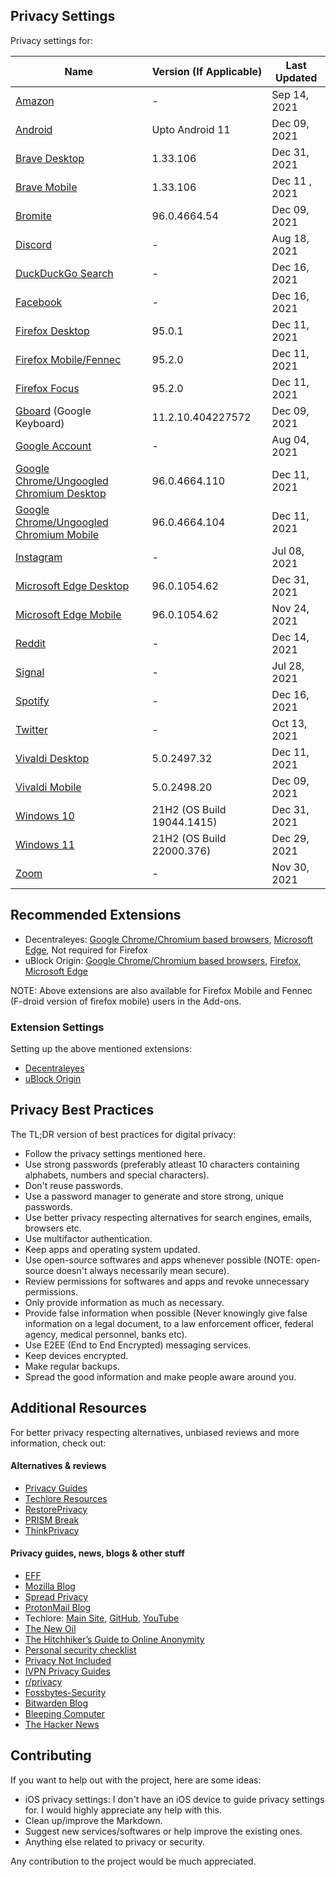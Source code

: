 ## Privacy Settings

Privacy settings for:

**Name** | **Version (If Applicable)** | **Last Updated**
--- | --- | ---
[Amazon](https://github.com/the-weird-aquarian/privacy-settings/blob/main/Privacy%20Settings/Amazon-Privacy-Settings.md) | - | Sep 14, 2021
[Android](https://github.com/the-weird-aquarian/privacy-settings/blob/main/Privacy%20Settings/Android-Privacy-Settings.md) | Upto Android 11 | Dec 09, 2021
[Brave Desktop](https://github.com/the-weird-aquarian/privacy-settings/blob/main/Privacy%20Settings/Brave-Privacy-Settings.md) | 1.33.106 | Dec 31, 2021
[Brave Mobile](https://github.com/the-weird-aquarian/privacy-settings/blob/main/Privacy%20Settings/Brave-M-Privacy-Settings.md) | 1.33.106 | Dec 11 , 2021
[Bromite](https://github.com/the-weird-aquarian/privacy-settings/blob/main/Privacy%20Settings/Bromite-Privacy-Settings.md) | 96.0.4664.54 | Dec 09, 2021
[Discord](https://github.com/the-weird-aquarian/privacy-settings/blob/main/Privacy%20Settings/Discord-Privacy-Settings.md) | - | Aug 18, 2021
[DuckDuckGo Search](https://github.com/the-weird-aquarian/privacy-settings/blob/main/Privacy%20Settings/DuckDuckGo-Search-Privacy-Settings.md) | - | Dec 16, 2021
[Facebook](https://github.com/the-weird-aquarian/privacy-settings/blob/main/Privacy%20Settings/Facebook-Privacy-Settings.md) | - | Dec 16, 2021
[Firefox Desktop](https://github.com/the-weird-aquarian/privacy-settings/blob/main/Privacy%20Settings/Firefox-Privacy-Settings.md) | 95.0.1 | Dec 11, 2021
[Firefox Mobile/Fennec](https://github.com/the-weird-aquarian/privacy-settings/blob/main/Privacy%20Settings/Firefox-M-Privacy-Settings.md) | 95.2.0 | Dec 11, 2021
[Firefox Focus](https://github.com/the-weird-aquarian/privacy-settings/blob/main/Privacy%20Settings/Firefox-Focus-Privacy-Settings.md) | 95.2.0 | Dec 11, 2021
[Gboard](https://github.com/the-weird-aquarian/privacy-settings/blob/main/Privacy%20Settings/Gboard-Privacy-Settings.md) (Google Keyboard) | 11.2.10.404227572 | Dec 09, 2021
[Google Account](https://github.com/the-weird-aquarian/privacy-settings/blob/main/Privacy%20Settings/Google-Account-Privacy-Settings.md) | - | Aug 04, 2021
[Google Chrome/Ungoogled Chromium Desktop](https://github.com/the-weird-aquarian/privacy-settings/blob/main/Privacy%20Settings/Google-Chrome-Privacy-Settings.md) | 96.0.4664.110 | Dec 11, 2021
[Google Chrome/Ungoogled Chromium Mobile](https://github.com/the-weird-aquarian/privacy-settings/blob/main/Privacy%20Settings/Google-Chrome-M-Privacy-Settings.md) | 96.0.4664.104 | Dec 11, 2021
[Instagram](https://github.com/the-weird-aquarian/privacy-settings/blob/main/Privacy%20Settings/Instagram-Privacy-Settings.md) | - | Jul 08, 2021
[Microsoft Edge Desktop](https://github.com/the-weird-aquarian/privacy-settings/blob/main/Privacy%20Settings/Microsoft-Edge-Privacy-Settings.md) | 96.0.1054.62 | Dec 31, 2021 
[Microsoft Edge Mobile](https://github.com/the-weird-aquarian/privacy-settings/blob/main/Privacy%20Settings/Microsoft-Edge-M-Privacy-Settings.md) | 96.0.1054.62 | Nov 24, 2021
[Reddit](https://github.com/the-weird-aquarian/privacy-settings/blob/main/Privacy%20Settings/Reddit-Privacy-Settings.md) | - | Dec 14, 2021
[Signal](https://github.com/the-weird-aquarian/privacy-settings/blob/main/Privacy%20Settings/Signal-Privacy-Settings.md) | - | Jul 28, 2021
[Spotify](https://github.com/the-weird-aquarian/privacy-settings/blob/main/Privacy%20Settings/Spotify-Privacy-Settings.md) | - | Dec 16, 2021
[Twitter](https://github.com/the-weird-aquarian/privacy-settings/blob/main/Privacy%20Settings/Twitter-Privacy-Settings.md) | - | Oct 13, 2021
[Vivaldi Desktop](https://github.com/the-weird-aquarian/privacy-settings/blob/main/Privacy%20Settings/Vivaldi-Privacy-Settings.md) | 5.0.2497.32 | Dec 11, 2021
[Vivaldi Mobile](https://github.com/the-weird-aquarian/privacy-settings/blob/main/Privacy%20Settings/Vivaldi-M-Privacy-Settings.md) | 5.0.2498.20 | Dec 09, 2021
[Windows 10](https://github.com/the-weird-aquarian/privacy-settings/blob/main/Privacy%20Settings/Windows-10-Privacy-Settings.md) | 21H2 (OS Build 19044.1415) | Dec 31, 2021
[Windows 11](https://github.com/the-weird-aquarian/privacy-settings/blob/main/Privacy%20Settings/Windows-11-Privacy-Setttings.md) | 21H2 (OS Build 22000.376) | Dec 29, 2021
[Zoom](https://github.com/the-weird-aquarian/privacy-settings/blob/main/Privacy%20Settings/Zoom-Privacy-Settings.md) | - | Nov 30, 2021



## Recommended Extensions
- Decentraleyes: [Google Chrome/Chromium based browsers](https://chrome.google.com/webstore/detail/decentraleyes/ldpochfccmkkmhdbclfhpagapcfdljkj), [Microsoft Edge](https://microsoftedge.microsoft.com/addons/detail/decentraleyes/lmijmgnfconjockjeepmlmkkibfgjmla), Not required for Firefox
- uBlock Origin: [Google Chrome/Chromium based browsers](https://chrome.google.com/webstore/detail/ublock-origin/cjpalhdlnbpafiamejdnhcphjbkeiagm), [Firefox](https://addons.mozilla.org/en-US/firefox/addon/ublock-origin/), [Microsoft Edge](https://microsoftedge.microsoft.com/addons/detail/ublock-origin/odfafepnkmbhccpbejgmiehpchacaeak)

NOTE: Above extensions are also available for Firefox Mobile and Fennec (F-droid version of firefox mobile) users in the Add-ons.

### Extension Settings
Setting up the above mentioned extensions:
- [Decentraleyes](https://github.com/the-weird-aquarian/privacy-settings/blob/main/Extensions%20Settings/Decentraleyes-Settings.md)
- [uBlock Origin](https://github.com/the-weird-aquarian/privacy-settings/blob/main/Extensions%20Settings/uBlock-Origin-Settings.md)



## Privacy Best Practices
The TL;DR version of best practices for digital privacy:
- Follow the privacy settings mentioned here.
- Use strong passwords (preferably atleast 10 characters containing alphabets, numbers and special characters).
- Don't reuse passwords.
- Use a password manager to generate and store strong, unique passwords.
- Use better privacy respecting alternatives for search engines, emails, browsers etc.
- Use multifactor authentication.
- Keep apps and operating system updated.
- Use open-source softwares and apps whenever possible (NOTE: open-source doesn't always necessarily mean secure).
- Review permissions for softwares and apps and revoke unnecessary permissions.
- Only provide information as much as necessary.
- Provide false information when possible (Never knowingly give false information on a legal document, to a law enforcement officer, federal agency, medical personnel, banks etc).
- Use E2EE (End to End Encrypted) messaging services.
- Keep devices encrypted.
- Make regular backups.
- Spread the good information and make people aware around you.



## Additional Resources

For better privacy respecting alternatives, unbiased reviews and more information, check out:

#### Alternatives & reviews
- [Privacy Guides](https://www.privacyguides.org)
- [Techlore Resources](https://techlore.tech/resources.html)
- [RestorePrivacy](https://restoreprivacy.com/)
- [PRISM Break](https://prism-break.org/)
- [ThinkPrivacy](https://thinkprivacy.ch)

#### Privacy guides, news, blogs & other stuff
- [EFF](https://www.eff.org/)
- [Mozilla Blog](https://blog.mozilla.org/)
- [Spread Privacy](https://spreadprivacy.com/)
- [ProtonMail Blog](https://protonmail.com/blog/)
- Techlore: [Main Site](https://techlore.tech), [GitHub](https://github.com/techlore), [YouTube](https://www.youtube.com/c/Techlore/)
- [The New Oil](https://thenewoil.org/)
- [The Hitchhiker’s Guide to Online Anonymity](https://anonymousplanet.org/guide.html)
- [Personal security checklist](https://github.com/Lissy93/personal-security-checklist)
- [Privacy Not Included](https://foundation.mozilla.org/en/privacynotincluded/)
- [IVPN Privacy Guides](https://www.ivpn.net/privacy-guides/)
- [r/privacy](https://www.reddit.com/r/privacy/)
- [Fossbytes-Security](https://fossbytes.com/category/security/)
- [Bitwarden Blog](https://bitwarden.com/blog/)
- [Bleeping Computer](https://www.bleepingcomputer.com/)
- [The Hacker News](https://thehackernews.com/)



## Contributing
If you want to help out with the project, here are some ideas:

- iOS privacy settings: I don't have an iOS device to guide privacy settings for. I would highly appreciate any help with this.
- Clean up/improve the Markdown.
- Suggest new services/softwares or help improve the existing ones.
- Anything else related to privacy or security.

Any contribution to the project would be much appreciated.

